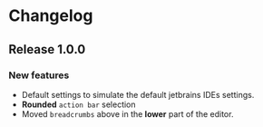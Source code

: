 # Changelog

## Release 1.0.0

### New features

 - Default settings to simulate the default jetbrains IDEs settings.
 - **Rounded** `action bar` selection
 - Moved `breadcrumbs` above in the **lower** part of the editor.